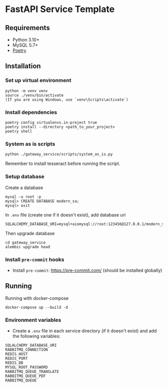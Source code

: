 # FastAPI Service Template

## Requirements

- Python 3.10+
- MySQL 5.7+
- [Poetry](https://python-poetry.org/)

## Installation

### Set up virtual environment
```shell
python -m venv venv
source ./venv/bin/activate
(If you are using Windows, use `venv\Scripts\activate`)
```


### Install dependencies

```shell
poetry config virtualenvs.in-project true
poetry install --directory <path_to_your_project>
poetry shell
```

### System as is scripts
```shell
python ./gateway_service/scripts/system_as_is.py
```
Remember to install tesseract before running the script.

### Setup database

Create a database

```shell
mysql -u root -p
mysql> CREATE DATABASE modern_sa;
mysql> exit
```

In `.env` file (create one if it doesn't exist), add database uri

```
SQLALCHEMY_DATABASE_URI=mysql+aiomysql://root:123456@127.0.0.1/modern_sa
```

Then upgrade database

```shell
cd gateway_service
alembic upgrade head
```

### Install `pre-commit` hooks

- Install `pre-commit`: https://pre-commit.com/ (should be installed globally)

## Running

Running with docker-compose

```shell
docker-compose up --build -d
```

### Environment variables
- Create a `.env` file in each service directory (if it doesn't exist) and add the following variables:
```env
SQLALCHEMY_DATABASE_URI
RABBITMQ_CONNECTION
REDIS_HOST
REDIS_PORT
REDIS_DB
MYSQL_ROOT_PASSWORD
RABBITMQ_QUEUE_TRANSLATE
RABBITMQ_QUEUE_PDF
RABBITMQ_QUEUE
```